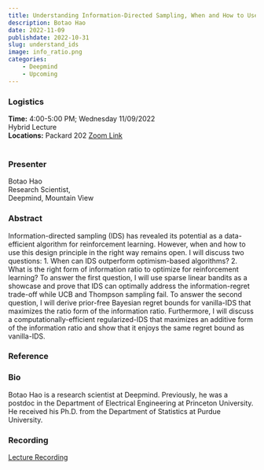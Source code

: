 ```yaml
---
title: Understanding Information-Directed Sampling, When and How to Use It?
description: Botao Hao
date: 2022-11-09
publishdate: 2022-10-31
slug: understand_ids
image: info_ratio.png
categories:
    - Deepmind
    - Upcoming
---
```


### Logistics
<p>
    <strong> Time:</strong> 4:00-5:00 PM; Wednesday 11/09/2022<br>
    Hybrid Lecture <br>
    <strong>Locations:</strong> Packard 202 <a href="https://stanford.zoom.us/j/96783326250?pwd=NG9JS0I3U2psVXQ3SXNVSEFCK3V6UT09" target="_blank" rel="noopener noreferrer">Zoom Link</a>
    <br><br>
</p>

### Presenter
<p>
    Botao Hao<br>
    Research Scientist,<br>
    Deepmind, Mountain View<br>
</p>

### Abstract
<p>
    Information-directed sampling (IDS) has revealed its potential as a data-efficient algorithm for reinforcement learning. However, when and how to use this design principle in the right way remains open. I will discuss two questions: 1. When can IDS outperform optimism-based algorithms? 2. What is the right form of information ratio to optimize for reinforcement learning? To answer the first question, I will use sparse linear bandits as a showcase and prove that IDS can optimally address the information-regret trade-off while UCB and Thompson sampling fail. To answer the second question, I will derive prior-free Bayesian regret bounds for vanilla-IDS that maximizes the ratio form of the information ratio. Furthermore, I will discuss a computationally-efficient regularized-IDS that maximizes an additive form of the information ratio and show that it enjoys the same regret bound as vanilla-IDS.
</p>

### Reference
<p>
</p>

### Bio
<p>
    Botao Hao is a research scientist at Deepmind. Previously, he was a postdoc in the Department of Electrical Engineering at Princeton University. He received his Ph.D. from the Department of Statistics at Purdue University. 
</p>

### Recording
<p>
    <a href="https://www.youtube.com/watch?v=YrgOFV7fPcE" target="_blank" rel="noopener noreferrer">Lecture Recording</a><br>
</p>
